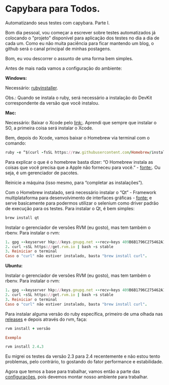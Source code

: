 # Capybara para Todos.

Automatizando seus testes com capybara. Parte I.

Bom dia pessoal, vou começar a escrever sobre testes automatizados já colocando o "projeto" disponível para aplicação dos testes no dia a dia de cada um. Como eu não muita paciência para ficar mantendo um blog, o github será o canal principal de minhas postagens.

Bom, eu vou descorrer o assunto de uma forma bem simples.

Antes de mais nada vamos a configuração do ambiente:

**Windows:**

Necessário: [rubyinstaller](http://rubyinstaller.org/downloads/).

Obs.: Quando se instala o ruby, será necessário a instalação do DevKit correspondente da versão que você instalou.

**Mac:**

Necessário: Baixar o Xcode pelo [link:](https://developer.apple.com/xcode/downloads/). Aprendi que sempre que instalar o SO, a primeira coisa será instalar o Xcode.

Bem, depois do Xcode, vamos baixar o Homebrew via terminal com o comando:

```ruby
ruby -e “$(curl -fsSL https://raw.githubusercontent.com/Homebrew/install/master/install)” .
```

Para explicar o que é o homebrew basta dizer: “O Homebrew instala as coisas que você precisa que a Apple não forneceu para você.” - [fonte:](http://brew.sh/index_pt-br.html). Ou seja, é um gerenciador de pacotes.

Reinicie a máquina (isso mesmo, para “completar as instalações”).

Com o Homebrew instalado, será necessário instalar o “Qt” - Framework multiplataforma para desenvolvimento de interfaces gráficas - [fonte:](http://pt.wikipedia.org/wiki/Qt) e serve basicamente para podermos utilizar o selenium como driver padrão de execução para os testes. Para instalar o Qt, é bem simples:

```ruby
brew install qt
```

Instalar o gerenciador de versões RVM (eu gosto), mas tem também o rbenv. Para instalar o rvm:

```ruby
1. gpg --keyserver hkp://keys.gnupg.net --recv-keys 409B6B1796C275462A1703113804BB82D39DC0E3
2. curl -sSL https://get.rvm.io | bash -s stable
3. Reiniciar o terminal
Caso o "curl" não estiver instalado, basta "brew install curl".
```

**Ubuntu:**

Instalar o gerenciador de versões RVM (eu gosto), mas tem também o rbenv. Para instalar o rvm:

```ruby
1. gpg --keyserver hkp://keys.gnupg.net --recv-keys 409B6B1796C275462A1703113804BB82D39DC0E3
2. curl -sSL https://get.rvm.io | bash -s stable
3. Reiniciar o terminal
Caso o "curl" não estiver instalado, basta "brew install curl".
```


Para instalar alguma versão do ruby específica, primeiro de uma olhada nas [releases](https://www.ruby-lang.org/en/downloads/releases/) e depois através do rvm, faça:

```ruby
rvm install + versão

Exemplo

rvm install 2.4.3
```

Eu migrei os testes da versão 2.3 para 2.4 recentemente e não estou tento problemas, pelo contrário, to gostando do fator performance e estabilidade.

Agora que temos a base para trabalhar, vamos então a parte das [configurações](https://github.com/thiagomarquessp/capybaraforall/blob/master/Configuracoes.md), pois devemos montar nosso ambiente para trabalhar.
